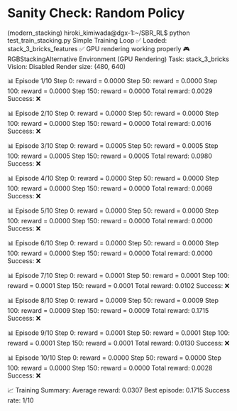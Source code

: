 # Sanity Check: Random Policy
(modern_stacking) hiroki_kimiwada@dgx-1:~/SBR_RL$ python test_train_stacking.py
Simple Training Loop
✅ Loaded: stack_3_bricks_features
✅ GPU rendering working properly
🎮 RGBStackingAlternative Environment (GPU Rendering)
   Task: stack_3_bricks
   Vision: Disabled
   Render size: (480, 640)

📊 Episode 1/10
   Step 0: reward = 0.0000
   Step 50: reward = 0.0000
   Step 100: reward = 0.0000
   Step 150: reward = 0.0000
   Total reward: 0.0029
   Success: ❌

📊 Episode 2/10
   Step 0: reward = 0.0000
   Step 50: reward = 0.0000
   Step 100: reward = 0.0000
   Step 150: reward = 0.0000
   Total reward: 0.0016
   Success: ❌

📊 Episode 3/10
   Step 0: reward = 0.0005
   Step 50: reward = 0.0005
   Step 100: reward = 0.0005
   Step 150: reward = 0.0005
   Total reward: 0.0980
   Success: ❌

📊 Episode 4/10
   Step 0: reward = 0.0000
   Step 50: reward = 0.0000
   Step 100: reward = 0.0000
   Step 150: reward = 0.0000
   Total reward: 0.0069
   Success: ❌

📊 Episode 5/10
   Step 0: reward = 0.0000
   Step 50: reward = 0.0000
   Step 100: reward = 0.0000
   Step 150: reward = 0.0000
   Total reward: 0.0000
   Success: ❌

📊 Episode 6/10
   Step 0: reward = 0.0000
   Step 50: reward = 0.0000
   Step 100: reward = 0.0000
   Step 150: reward = 0.0000
   Total reward: 0.0000
   Success: ❌

📊 Episode 7/10
   Step 0: reward = 0.0001
   Step 50: reward = 0.0001
   Step 100: reward = 0.0001
   Step 150: reward = 0.0001
   Total reward: 0.0102
   Success: ❌

📊 Episode 8/10
   Step 0: reward = 0.0009
   Step 50: reward = 0.0009
   Step 100: reward = 0.0009
   Step 150: reward = 0.0009
   Total reward: 0.1715
   Success: ❌

📊 Episode 9/10
   Step 0: reward = 0.0001
   Step 50: reward = 0.0001
   Step 100: reward = 0.0001
   Step 150: reward = 0.0001
   Total reward: 0.0130
   Success: ❌

📊 Episode 10/10
   Step 0: reward = 0.0000
   Step 50: reward = 0.0000
   Step 100: reward = 0.0000
   Step 150: reward = 0.0000
   Total reward: 0.0028
   Success: ❌

📈 Training Summary:
   Average reward: 0.0307
   Best episode: 0.1715
   Success rate: 1/10
